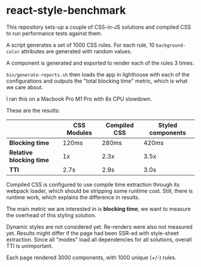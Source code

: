 # react-style-benchmark

This repository sets-up a couple of CSS-in-JS solutions and compiled CSS to
run performance tests against them.

A script generates a set of 1000 CSS rules. For each rule, 10 `background-color`
attributes are generated with random values.

A component is generated and exported to render each of the rules 3 times.

`bin/generate-reports.sh` then loads the app in lighthouse with each of the
configurations and outputs the "total blocking time" metric, which is what we
care about.

I ran this on a Macbook Pro M1 Pro with 8x CPU slowdown.

These are the results:

|                            | CSS Modules | Compiled CSS | Styled components |
| -------------------------- | ----------- | ------------ | ----------------- |
| **Blocking time**          | 120ms       | 280ms        | 420ms             |
| **Relative blocking time** | 1x          | 2.3x         | 3.5x              |
| **TTI**                    | 2.7s        | 2.9s         | 3.0s              |

Compiled CSS is configured to use compile time extraction through its webpack
loader, which should be stripping some runtime cost. Still, there is
runtime work, which explains the difference in results.

The main metric we are interested in is **blocking time**, we want to measure
the overhead of this styling solution.

Dynamic styles are not considered yet. Re-renders were also not measured yet.
Results might differ if the page had been SSR-ed with style-sheet extraction.
Since all "modes" load all dependencies for all solutions, overall TTI is
unimportant.

Each page rendered 3000 components, with 1000 unique (+/-) rules.
